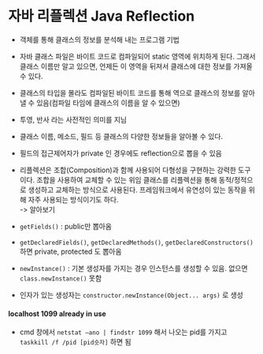 # 자바 리플렉션 Java Reflection
- 객체를 통해 클래스의 정보를 분석해 내는 프로그램 기법
- 자바 클래스 파일은 바이트 코드로 컴파일되어 static 영역에 위치하게 된다. 그래서 클래스 이름만 알고 있으면, 언제든 이 영역을 뒤져서 클래스에 대한 정보를 가져올 수 있다.
- 클래스의 타입을 몰라도 컴파일된 바이트 코드를 통해 역으로 클래스의 정보를 알아낼 수 있음(컴파일 타임에 클래스의 이름을 알 수 있으면)
- 투영, 반사 라는 사전적인 의미를 지님
- 클래스 이름, 메소드, 필드 등 클래스의 다양한 정보들을 알아볼 수 있다.
- 필드의 접근제어자가 private 인 경우에도 reflection으로 뽑을 수 있음

 - 리플렉션은  조합(Composition)과 함께 사용되어 다형성을 구현하는 강력한 도구이다. 조합을 사용하여 교체할 수 있는 
위임 클래스를 리플렉션을 통해 동적/정적으로 생성하고 교체하는 방식으로 사용된다.  프레임워크에서 유연성이 있는 동작을
위해 자주 사용되는 방식이기도 하다.   
-> 알아보기 
- `getFields()` : public만 뽑아옴
- `getDeclaredFields()`, `getDeclaredMethods()`, `getDeclaredConstructors()`하면 private, protected 도 뽑아옴
- `newInstance()` : 기본 생성자를 가지는 경우 인스턴스를 생성할 수 있음. 없으면 `class.newInstance()` 못함
- 인자가 있는 생성자는 `constructor.newInstance(Object... args)` 로 생성

#### localhost 1099 already in use
- cmd 창에서 `netstat –ano | findstr 1099` 해서 나오는 pid를 가지고 `taskkill /f /pid [pid숫자]` 하면 됨


